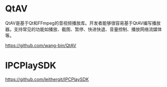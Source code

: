 
QtAV
===
QtAV是基于Qt和FFmpeg的音视频播放库。开发者能够很容易基于QtAV编写播放器。支持常见的功能如播放、截图、暂停、快进快退、音量控制、播放网络流媒体等。

https://github.com/wang-bin/QtAV


IPCPlaySDK
===

https://github.com/leithergit/IPCPlaySDK


